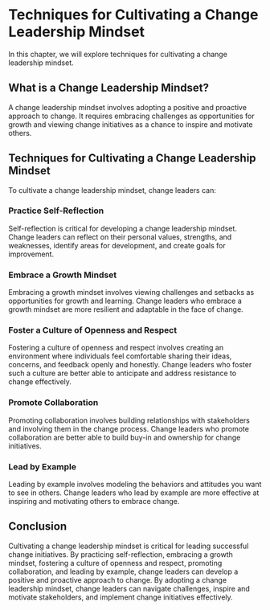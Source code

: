 Techniques for Cultivating a Change Leadership Mindset
=========================================================================================================

In this chapter, we will explore techniques for cultivating a change leadership mindset.

What is a Change Leadership Mindset?
------------------------------------

A change leadership mindset involves adopting a positive and proactive approach to change. It requires embracing challenges as opportunities for growth and viewing change initiatives as a chance to inspire and motivate others.

Techniques for Cultivating a Change Leadership Mindset
------------------------------------------------------

To cultivate a change leadership mindset, change leaders can:

### Practice Self-Reflection

Self-reflection is critical for developing a change leadership mindset. Change leaders can reflect on their personal values, strengths, and weaknesses, identify areas for development, and create goals for improvement.

### Embrace a Growth Mindset

Embracing a growth mindset involves viewing challenges and setbacks as opportunities for growth and learning. Change leaders who embrace a growth mindset are more resilient and adaptable in the face of change.

### Foster a Culture of Openness and Respect

Fostering a culture of openness and respect involves creating an environment where individuals feel comfortable sharing their ideas, concerns, and feedback openly and honestly. Change leaders who foster such a culture are better able to anticipate and address resistance to change effectively.

### Promote Collaboration

Promoting collaboration involves building relationships with stakeholders and involving them in the change process. Change leaders who promote collaboration are better able to build buy-in and ownership for change initiatives.

### Lead by Example

Leading by example involves modeling the behaviors and attitudes you want to see in others. Change leaders who lead by example are more effective at inspiring and motivating others to embrace change.

Conclusion
----------

Cultivating a change leadership mindset is critical for leading successful change initiatives. By practicing self-reflection, embracing a growth mindset, fostering a culture of openness and respect, promoting collaboration, and leading by example, change leaders can develop a positive and proactive approach to change. By adopting a change leadership mindset, change leaders can navigate challenges, inspire and motivate stakeholders, and implement change initiatives effectively.
